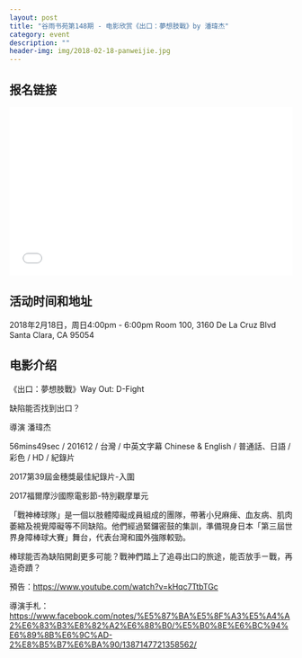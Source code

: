 ```yaml
---
layout: post
title: "谷雨书苑第148期 - 电影欣赏《出口：夢想肢戰》by 潘瑋杰"
category: event
description: ""
header-img: img/2018-02-18-panweijie.jpg
---
```


## 报名链接
<div style="width:100%; text-align:left;" ><iframe src="//eventbrite.com/tickets-external?eid=43016557682&ref=etckt" frameborder="0" height="300" width="100%" vspace="0" hspace="0" marginheight="5" marginwidth="5" scrolling="auto" allowtransparency="true"></iframe></div>

## 活动时间和地址
2018年2月18日，周日4:00pm - 6:00pm
Room 100, 3160 De La Cruz Blvd Santa Clara, CA 95054

## 电影介绍
《出口：夢想肢戰》Way Out: D-Fight

缺陷能否找到出口？

導演 潘瑋杰

56mins49sec / 201612 / 台灣 / 中英文字幕 Chinese & English / 普通話、日語 / 彩色 / HD / 紀錄片

2017第39屆金穗獎最佳紀錄片-入圍

2017福爾摩沙國際電影節-特別觀摩單元

「戰神棒球隊」是一個以肢體障礙成員組成的團隊，帶著小兒麻痺、血友病、肌肉萎縮及視覺障礙等不同缺陷。他們經過緊鑼密鼓的集訓，準備現身日本「第三屆世界身障棒球大賽」舞台，代表台灣和國外強隊較勁。

棒球能否為缺陷開創更多可能？戰神們踏上了追尋出口的旅途，能否放手ㄧ戰，再造奇蹟？

預告：https://www.youtube.com/watch?v=kHqc7TtbTGc

導演手札：
https://www.facebook.com/notes/%E5%87%BA%E5%8F%A3%E5%A4%A2%E6%83%B3%E8%82%A2%E6%88%B0/%E5%B0%8E%E6%BC%94%E6%89%8B%E6%9C%AD-2%E8%B5%B7%E6%BA%90/1387147721358562/
